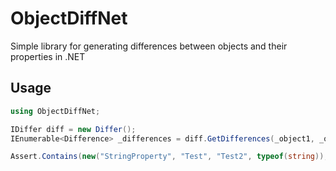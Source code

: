 # ObjectDiffNet
Simple library for generating differences between objects and their properties in .NET

## Usage
```csharp
using ObjectDiffNet;

IDiffer diff = new Differ();
IEnumerable<Difference> _differences = diff.GetDifferences(_object1, _object2);

Assert.Contains(new("StringProperty", "Test", "Test2", typeof(string)), _differences);